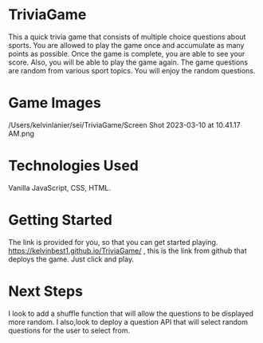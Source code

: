 # TriviaGame
This a quick trivia game that consists of multiple choice questions about sports. You are allowed to play the game once and accumulate as many points as possible. Once the game is complete, you are able to see your score. Also, you will be able to play the game again. The game questions are random from various sport topics. You will enjoy the random questions.

# Game Images

/Users/kelvinlanier/sei/TriviaGame/Screen Shot 2023-03-10 at 10.41.17 AM.png




# Technologies Used
Vanilla JavaScript, CSS, HTML.

# Getting Started
The link is provided for you, so that you can get started playing.  https://kelvinbest1.github.io/TriviaGame/ , this is the link from github that deploys the game. Just click and play.

# Next Steps
I look to add a shuffle function that will allow the questions to be displayed more random. I also,look to deploy a question API that will select random questions for the user to select from. 



